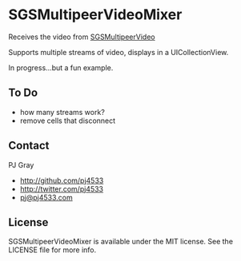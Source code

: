 SGSMultipeerVideoMixer
======================

Receives the video from [SGSMultipeerVideo](https://github.com/pj4533/SGSMultipeerVideo)

Supports multiple streams of video, displays in a UICollectionView.

In progress...but a fun example.

## To Do

* how many streams work?
* remove cells that disconnect

## Contact

PJ Gray

- http://github.com/pj4533
- http://twitter.com/pj4533
- pj@pj4533.com

## License

SGSMultipeerVideoMixer is available under the MIT license. See the LICENSE file for more info.
